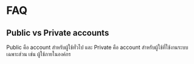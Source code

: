 # FAQ

## Public vs Private accounts

Public คือ account สำหรับผู้ใช้ทั่วไป และ Private คือ account สำหรับผู้ใช้ที่ใช้งานระบบเฉพาะส่วน เช่น ผู้ใช้ภายในองค์กร

